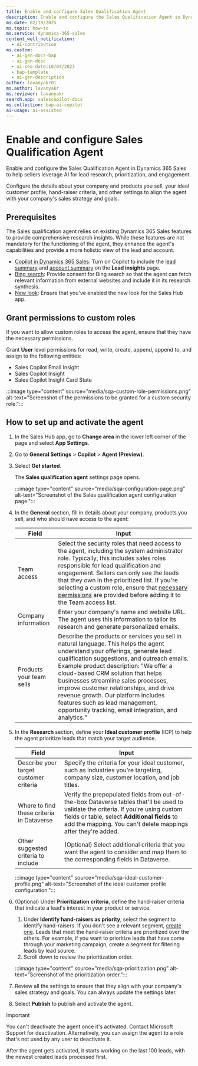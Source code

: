 ```yaml
---
title: Enable and configure Sales Qualification Agent
description: Enable and configure the Sales Qualification Agent in Dynamics 365 Sales to help sellers leverage AI for effective lead qualification.
ms.date: 02/19/2025
ms.topic: how-to
ms.service: dynamics-365-sales
content_well_notification:
  - AI-contribution
ms.custom:
  - ai-gen-docs-bap
  - ai-gen-desc
  - ai-seo-date:10/04/2023
  - bap-template
  - ai-gen-description
author: lavanyakr01
ms.author: lavanyakr
ms.reviewer: lavanyakr
search.app: salescopilot-docs
ms.collection: bap-ai-copilot
ai-usage: ai-assisted
---
```


# Enable and configure Sales Qualification Agent

Enable and configure the Sales Qualification Agent in Dynamics 365 Sales to help sellers leverage AI for lead research, prioritization, and engagement.

Configure the details about your company and products you sell, your ideal customer profile, hand-raiser criteria, and other settings to align the agent with your company's sales strategy and goals.

## Prerequisites

The Sales qualification agent relies on existing Dynamics 365 Sales features to provide comprehensive research insights. While these features are not mandatory for the functioning of the agent, they enhance the agent's capabilities and provide a more holistic view of the lead and account.

- [Copilot in Dynamics 365 Sales](enable-setup-copilot.md): Turn on Copilot to include the [lead summary](copilot-get-information.md#summarize-a-lead) and [account summary](copilot-get-information.md#summarize-an-account) on the **Lead insights** page.
- [Bing search](/power-platform/admin/geographical-availability-copilot): Provide consent for Bing search so that the agent can fetch relevant information from external websites and include it in its research synthesis.
- [New look](/power-apps/user/modern-fluent-design#enabling-the-modern-look-for-my-app-and-removing-the-toggle): Ensure that you've enabled the new look for the Sales Hub app.

## Grant permissions to custom roles
<a name="grant-permissions"></a>

If you want to allow custom roles to access the agent, ensure that they have the necessary permissions.

Grant **User** level permissions for read, write, create, append, append to, and assign to the following entities:

- Sales Copilot Email Insight
- Sales Copilot Insight
- Sales Copilot Insight Card State

:::image type="content" source="media/sqa-custom-role-permissions.png" alt-text="Screenshot of the permissions to be granted for a custom security role.":::

## How to set up and activate the agent

1. In the Sales Hub app, go to **Change area** in the lower left corner of the page and select **App Settings**.
1. Go to **General Settings** > **Copilot** > **Agent (Preview)**.
1. Select **Get started**.

   The **Sales qualification agent** settings page opens.

   :::image type="content" source="media/sqa-configuration-page.png" alt-text="Screenshot of the Sales qualification agent configuration page.":::

1. In the **General** section, fill in details about your company, products you sell, and who should have access to the agent:

   | Field | Input |
   |-------------------------|-------------------------|
   | Team access | Select the security roles that need access to the agent, including the system administrator role. Typically, this includes sales roles responsible for lead qualification and engagement. Sellers can only see the leads that they own in the prioritized list. If you're selecting a custom role, ensure that [necessary permissions](#grant-permissions) are provided before adding it to the Team access list. |
   | Company information | Enter your company's name and website URL. The agent uses this information to tailor its research and generate personalized emails. |
   | Products your team sells | Describe the products or services you sell in natural language. This helps the agent understand your offerings, generate lead qualification suggestions, and outreach emails. Example product description: "We offer a cloud-based CRM solution that helps businesses streamline sales processes, improve customer relationships, and drive revenue growth. Our platform includes features such as lead management, opportunity tracking, email integration, and analytics." |

1. In the **Research** section, define your **Ideal customer profile** (ICP) to help the agent prioritize leads that match your target audience.

   | Field | Input |
   |-------------------------------------------|-------------------------------------------------------------------------------------------------------------------------------------------------------------------------------------------------------------------------------------------------------|
   | Describe your target customer criteria | Specify the criteria for your ideal customer, such as industries you're targeting, company size, customer location, and job titles. |
   | Where to find these criteria in Dataverse | Verify the prepopulated fields from out-of-the-box Dataverse tables that'll be used to validate the criteria. If you're using custom fields or table, select **Additional fields** to add the mapping. You can't delete mappings after they're added. |
   | Other suggested criteria to include | (Optional) Select additional criteria that you want the agent to consider and map them to the corresponding fields in Dataverse. |

   :::image type="content" source="media/sqa-ideal-customer-profile.png" alt-text="Screenshot of the ideal customer profile configuration.":::

1. (Optional) Under **Prioritization criteria**, define the hand-raiser criteria that indicate a lead's interest in your product or service.

   1. Under **Identify hand-raisers as priority**, select the segment to identify hand-raisers. If you don't see a relevant segment, [create one](wa-create-and-activate-a-segment.md). Leads that meet the hand-raiser criteria are prioritized over the others. For example, if you want to prioritize leads that have come through your marketing campaign, create a segment for filtering leads by lead source.
   1. Scroll down to review the prioritization order.

   :::image type="content" source="media/sqa-prioritization.png" alt-text="Screenshot of the prioritization order.":::

1. Review all the settings to ensure that they align with your company's sales strategy and goals. You can always update the settings later.
1. Select **Publish** to publish and activate the agent.

> [!IMPORTANT]
> You can't deactivate the agent once it's activated. Contact Microsoft Support for deactivation. Alternatively, you can assign the agent to a role that's not used by any user to deactivate it.

After the agent gets activated, it starts working on the last 100 leads, with the newest created leads processed first.